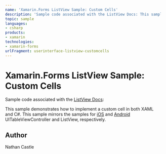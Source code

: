 ```yaml
---
name: 'Xamarin.Forms ListView Sample: Custom Cells'
description: 'Sample code associated with the ListView Docs: This sample demonstrates how to implement a custom cell in both XAML and C. This sample mirrors the samples for iOS and Android UITableViewController and ListView, respectively.'
topic: sample
languages:
- csharp
products:
- xamarin
technologies:
- xamarin-forms
urlFragment: userinterface-listview-customcells
---
```

Xamarin.Forms ListView Sample: Custom Cells
===========================

Sample code associated with the [ListView Docs](http://developer.xamarin.com/guides/cross-platform/xamarin-forms/user-interface/list_view/):

This sample demonstrates how to implement a custom cell in both XAML and C#. This sample mirrors the samples for [iOS](URL) and [Android](URL) UITableViewController and ListView, respectively. 


Author
------
Nathan Castle
